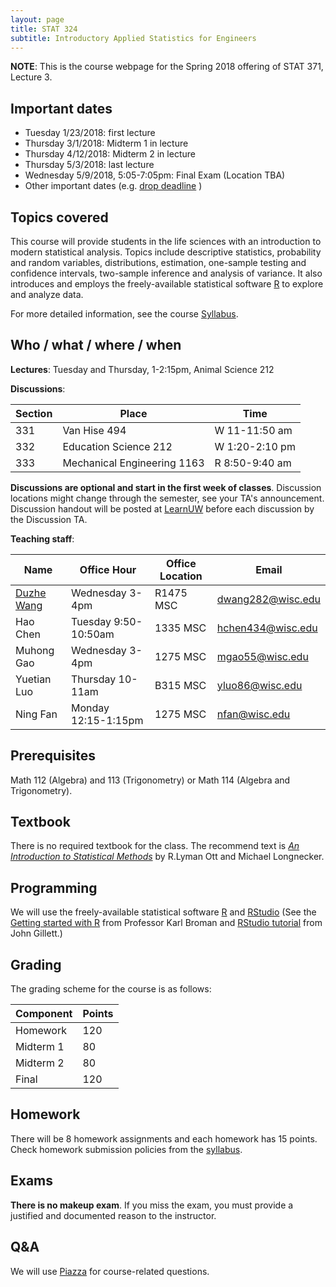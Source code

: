 ```yaml
---
layout: page
title: STAT 324
subtitle: Introductory Applied Statistics for Engineers
---
```


**NOTE**: This is the course webpage for the Spring 2018 offering of STAT 371, Lecture 3.

## Important dates

- Tuesday 1/23/2018: first lecture
- Thursday 3/1/2018: Midterm 1 in lecture
- Thursday 4/12/2018: Midterm 2 in lecture
- Thursday 5/3/2018: last lecture
- Wednesday 5/9/2018, 5:05-7:05pm: Final Exam (Location TBA)
- Other important dates (e.g. [drop deadline](https://registrar.wisc.edu/fall_deadlines_at_a_glance.htm) )


## Topics covered

This course will provide students in the life sciences with an introduction to modern statistical analysis. Topics include descriptive statistics, probability and random variables, distributions, estimation, one-sample testing and confidence intervals, two-sample inference and analysis of variance. It also introduces and employs the freely-available statistical software [R](https://cran.r-project.org) to explore and analyze data.

For more detailed information, see the course [Syllabus](https://github.com/dzwang91/stat371/raw/gh-pages/lectures/Syllabus.pdf).

## Who / what / where / when

**Lectures**: Tuesday and Thursday, 1-2:15pm, Animal Science 212

**Discussions**:

| Section | Place | Time |
|---------|-------|------|
| 331     | Van Hise 494 | W 11-11:50 am |
| 332     | Education Science 212 | W 1:20-2:10 pm |
| 333     | Mechanical Engineering 1163 | R 8:50-9:40 am |

**Discussions are optional and start in the first week of classes**. Discussion locations might change through the semester, see your TA's announcement.  Discussion handout will be posted at [LearnUW](https://learnuw.wisc.edu/) before each discussion by the Discussion TA. 

**Teaching staff**:

| Name          | Office Hour        | Office Location | Email           |
|---------------|--------------------|-----------------|-----------------|
| [Duzhe Wang](http://pages.cs.wisc.edu/~duzhe/)  | Wednesday 3-4pm  | R1475 MSC | dwang282@wisc.edu |
| Hao Chen   | Tuesday 9:50-10:50am  |  1335 MSC  | hchen434@wisc.edu   |
|Muhong Gao|  Wednesday 3-4pm  |   1275 MSC   |mgao55@wisc.edu     |
| Yuetian Luo  | Thursday 10-11am  | B315 MSC     | yluo86@wisc.edu |
| Ning Fan  | Monday 12:15-1:15pm   | 1275 MSC     |nfan@wisc.edu   |




## Prerequisites

Math 112 (Algebra) and 113 (Trigonometry) or Math 114 (Algebra and Trigonometry).
 

## Textbook
There is no required textbook for the class. The recommend text is *[An Introduction to Statistical Methods](https://www.amazon.com/Introduction-Statistical-Analysis-Available-Enhanced/dp/0495017582)* by R.Lyman Ott and Michael Longnecker. 

## Programming 

We will use the freely-available statistical software [R](https://cran.r-project.org/) and [RStudio](https://www.rstudio.com/) (See the [Getting started with R](https://www.biostat.wisc.edu/~kbroman/teaching/stat371/R.html) from Professor Karl Broman and [RStudio tutorial](http://pages.stat.wisc.edu/~jgillett/371/RStudio/) from John Gillett.) 


## Grading
The grading scheme for the course is as follows:

| Component  | Points  |
|-------------|-----|
| Homework  | 120 |
| Midterm 1 | 80 |
| Midterm 2   | 80 |
| Final | 120 |

## Homework

There will be 8 homework assignments and each homework has 15 points. Check homework submission policies from the [syllabus](https://github.com/dzwang91/stat371/raw/gh-pages/lectures/Syllabus.pdf). 

## Exams

**There is no makeup exam**. If you miss the exam, you must provide a justified and documented reason to the instructor. 


## Q&A
We will use [Piazza](https://piazza.com/wisc/spring2018/stat37103/home) for course-related questions. 


